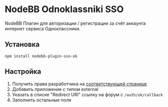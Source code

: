 # NodeBB Odnoklassniki SSO

NodeBB Плагин для авторизации / регистрации за счёт аккаунта интернет сервиса Одноклассники.

## Установка

    npm install nodebb-plugin-sso-ok

## Настройка

1. Получить права разработчика на <a href="http://ok.ru/devaccess">соответствующей странице</a>
2. Добавить приложение с типом external
3. Указать в списке "Redirect URI" ссылку на форум с `/auth/ok/callback`
4. Заполнить остальные поля
